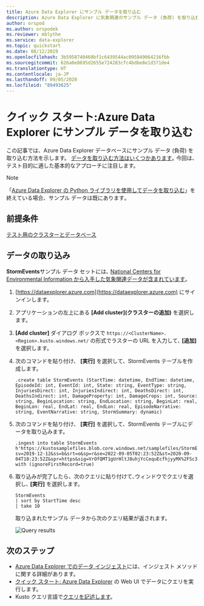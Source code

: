 ```yaml
---
title: Azure Data Explorer にサンプル データを取り込む
description: Azure Data Explorer に気象関連のサンプル データ (負荷) を取り込む方法を説明します。
author: orspod
ms.author: orspodek
ms.reviewer: mblythe
ms.service: data-explorer
ms.topic: quickstart
ms.date: 08/12/2019
ms.openlocfilehash: 3b5958740460bf1c6439544ac095849064216fbb
ms.sourcegitcommit: 626a0e8695d2655e724283cfc4bdbe8e1d371de4
ms.translationtype: HT
ms.contentlocale: ja-JP
ms.lasthandoff: 09/05/2020
ms.locfileid: "89493625"
---
```

# <a name="quickstart-ingest-sample-data-into-azure-data-explorer"></a>クイック スタート:Azure Data Explorer にサンプル データを取り込む

この記事では、Azure Data Explorer データベースにサンプル データ (負荷) を取り込む方法を示します。 [データを取り込む方法はいくつかあります](ingest-data-overview.md)｡ 今回は、テスト目的に適した基本的なアプローチに注目します。

> [!NOTE]
> 「[Azure Data Explorer の Python ライブラリを使用してデータを取り込む](python-ingest-data.md)」を終えている場合、サンプル データは既にあります｡

## <a name="prerequisites"></a>前提条件

[テスト用のクラスターとデータベース](create-cluster-database-portal.md)

## <a name="ingest-data"></a>データの取り込み

**StormEvents**サンプル データ セットには､ [National Centers for Environmental Information から入手した気象関連データが含まれています](https://www.ncdc.noaa.gov/stormevents/)｡

1. [https://dataexplorer.azure.com](https://dataexplorer.azure.com) にサインインします。

1. アプリケーションの左上にある **[Add cluster]\(クラスターの追加\)** を選択します。

1. **[Add cluster]** ダイアログ ボックスで `https://<ClusterName>.<Region>.kusto.windows.net/` の形式でラスターの URL を入力して､ **[追加]** を選択します。

1. 次のコマンドを貼り付け、 **[実行]** を選択して、StormEvents テーブルを作成します。

    ```Kusto
    .create table StormEvents (StartTime: datetime, EndTime: datetime, EpisodeId: int, EventId: int, State: string, EventType: string, InjuriesDirect: int, InjuriesIndirect: int, DeathsDirect: int, DeathsIndirect: int, DamageProperty: int, DamageCrops: int, Source: string, BeginLocation: string, EndLocation: string, BeginLat: real, BeginLon: real, EndLat: real, EndLon: real, EpisodeNarrative: string, EventNarrative: string, StormSummary: dynamic)
    ```
1. 次のコマンドを貼り付け、 **[実行]** を選択して、StormEvents テーブルにデータを取り込みます。

    ```Kusto
    .ingest into table StormEvents h'https://kustosamplefiles.blob.core.windows.net/samplefiles/StormEvents.csv?sv=2019-12-12&ss=b&srt=o&sp=r&se=2022-09-05T02:23:52Z&st=2020-09-04T18:23:52Z&spr=https&sig=VrOfQMT1gUrHltJ8uhjYcCequEcfhjyyMX%2FSc3xsCy4%3D' with (ignoreFirstRecord=true)
    ```

1. 取り込みが完了したら、次のクエリに貼り付けて､ウィンドウでクエリを選択し､ **[実行]** を選択します。

    ```Kusto
    StormEvents
    | sort by StartTime desc
    | take 10
    ```
    取り込まれたサンプル データから次のクエリ結果が返されます。

    ![Query results](media/ingest-sample-data/query-results.png)

## <a name="next-steps"></a>次のステップ

* [Azure Data Explorer でのデータ インジェスト](ingest-data-overview.md)には、インジェスト メソッドに関する詳細があります。
* [クイック スタート: Azure Data Explorer](web-query-data.md) の Web UI でデータにクエリを実行します。
* Kusto クエリ言語で[クエリを記述します](write-queries.md)。
